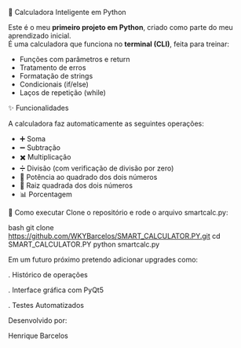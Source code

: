 🧮 Calculadora Inteligente em Python

Este é o meu **primeiro projeto em Python**, criado como parte do meu aprendizado inicial.  
É uma calculadora que funciona no **terminal (CLI)**, feita para treinar:

- Funções com parâmetros e return
- Tratamento de erros  
- Formatação de strings  
- Condicionais (if/else)  
- Laços de repetição (while)  

✨ Funcionalidades

A calculadora faz automaticamente as seguintes operações:

- ➕ Soma  
- ➖ Subtração  
- ✖️ Multiplicação  
- ➗ Divisão (com verificação de divisão por zero)    
- 🟰 Potência ao quadrado dos dois números  
- 📐 Raiz quadrada dos dois números  
- 📊 Porcentagem  

🚀 Como executar
Clone o repositório e rode o arquivo smartcalc.py:

bash
git clone https://github.com/WKYBarcelos/SMART_CALCULATOR.PY.git
cd SMART_CALCULATOR.PY
python smartcalc.py

Em um futuro próximo pretendo adicionar upgrades como:

. Histórico de operações

. Interface gráfica com PyQt5

. Testes Automatizados

Desenvolvido por:

Henrique Barcelos
